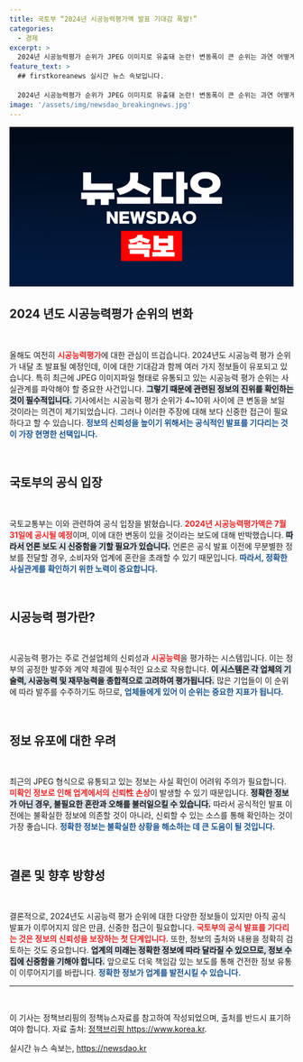 ```yaml
---
title: 국토부 “2024년 시공능력평가액 발표 기대감 폭발!”
categories:
  - 경제
excerpt: >
  2024년 시공능력평가 순위가 JPEG 이미지로 유출돼 논란! 변동폭이 큰 순위는 과연 어떻게 될까? 국토부의 공식 발표를 앞두고 혼란이 커지고 있다. 클릭해 확인하세요!
feature_text: >
  ## firstkoreanews 실시간 뉴스 속보입니다.

  2024년 시공능력평가 순위가 JPEG 이미지로 유출돼 논란! 변동폭이 큰 순위는 과연 어떻게 될까? 국토부의 공식 발표를 앞두고 혼란이 커지고 있다. 클릭해 확인하세요!
image: '/assets/img/newsdao_breakingnews.jpg'
---
```


<p><img src="/assets/img/newsdao_breakingnews.jpg" alt="firstkoreanews 속보" /></p>

<h2 data-ke-size="size26">2024 년도 시공능력평가 순위의 변화</h2>

<p data-ke-size="size16">&nbsp;</p>

<p>올해도 여전히 <b><span style="color: #ee2323;">시공능력평가</span></b>에 대한 관심이 뜨겁습니다. 2024년도 시공능력 평가 순위가 내달 초 발표될 예정인데, 이에 대한 기대감과 함께 여러 가지 정보들이 유포되고 있습니다. 특히 최근에 JPEG 이미지파일 형태로 유통되고 있는 시공능력 평가 순위는 사실관계를 파악해야 할 중요한 사건입니다. <b><span style="background-color: #21538527;">그렇기 때문에 관련된 정보의 진위를 확인하는 것이 필수적입니다.</span></b> 기사에서는 시공능력 평가 순위가 4~10위 사이에 큰 변동을 보일 것이라는 의견이 제기되었습니다. 그러나 이러한 주장에 대해 보다 신중한 접근이 필요하다고 할 수 있습니다. <b><span style="color: #1a5490;">정보의 신뢰성을 높이기 위해서는 공식적인 발표를 기다리는 것이 가장 현명한 선택입니다.</span></b></p>

<p data-ke-size="size16">&nbsp;</p>

<h2 data-ke-size="size26">국토부의 공식 입장</h2>

<p data-ke-size="size16">&nbsp;</p>

<p>국토교통부는 이와 관련하여 공식 입장을 밝혔습니다. <b><span style="color: #ee2323;">2024년 시공능력평가액은 7월 31일에 공시될 예정</span></b>이며, 이에 대한 변동이 있을 것이라는 보도에 대해 반박했습니다. <b><span style="background-color: #21538527;">따라서 언론 보도 시 신중함을 기할 필요가 있습니다.</span></b> 언론은 공식 발표 이전에 무분별한 정보를 전달할 경우, 소비자와 업계에 혼란을 초래할 수 있기 때문입니다. <b><span style="color: #1a5490;">따라서, 정확한 사실관계를 확인하기 위한 노력이 중요합니다.</span></b></p>

<p data-ke-size="size16">&nbsp;</p>

<h2 data-ke-size="size26">시공능력 평가란?</h2>

<p data-ke-size="size16">&nbsp;</p>

<p>시공능력 평가는 주로 건설업체의 신뢰성과 <b><span style="color: #ee2323;">시공능력</span></b>을 평가하는 시스템입니다. 이는 정부의 공정한 발주와 계약 체결에 필수적인 요소로 작용합니다. <b><span style="background-color: #21538527;">이 시스템은 각 업체의 기술력, 시공능력 및 재무능력을 종합적으로 고려하여 평가됩니다.</span></b> 많은 기업들이 이 순위에 따라 발주를 수주하기도 하므로, <b><span style="color: #1a5490;">업체들에게 있어 이 순위는 중요한 지표가 됩니다.</span></b></p>

<p data-ke-size="size16">&nbsp;</p>

<h2 data-ke-size="size26">정보 유포에 대한 우려</h2>

<p data-ke-size="size16">&nbsp;</p>

<p>최근의 JPEG 형식으로 유통되고 있는 정보는 사실 확인이 어려워 주의가 필요합니다. <b><span style="color: #ee2323;">미확인 정보로 인해 업계에서의 신뢰性 손상</span></b>이 발생할 수 있기 때문입니다. <b><span style="background-color: #21538527;">정확한 정보가 아닌 경우, 불필요한 혼란과 오해를 불러일으킬 수 있습니다.</span></b> 따라서 공식적인 발표 이전에는 불확실한 정보에 의존할 것이 아니라, 신뢰할 수 있는 소스를 통해 확인하는 것이 가장 좋습니다. <b><span style="color: #1a5490;">정확한 정보는 불확실한 상황을 해소하는 데 큰 도움이 될 것입니다.</span></b></p>

<p data-ke-size="size16">&nbsp;</p>

<h2 data-ke-size="size26">결론 및 향후 방향성</h2>

<p data-ke-size="size16">&nbsp;</p>

<p>결론적으로, 2024년도 시공능력 평가 순위에 대한 다양한 정보들이 있지만 아직 공식 발표가 이루어지지 않은 만큼, 신중한 접근이 필요합니다. <b><span style="color: #ee2323;">국토부의 공식 발표를 기다리는 것은 정보의 신뢰성을 보장하는 첫 단계입니다.</span></b> 또한, 정보의 출처와 내용을 정확히 검토하는 것도 중요합니다. <b><span style="background-color: #21538527;">업계의 미래는 정확한 정보에 따라 달라질 수 있으므로, 정보 수집에 신중함을 기해야 합니다.</span></b> 앞으로도 더욱 책임감 있는 보도를 통해 건전한 정보 유통이 이루어지기를 바랍니다. <b><span style="color: #1a5490;">정확한 정보가 업계를 발전시킬 수 있습니다.</span></b></p>

<hr>

<p data-ke-size="size16">&nbsp;</p>

<p>이 기사는 정책브리핑의 정책뉴스자료를 참고하여 작성되었으며, 출처를 반드시 표기하여야 합니다. 자료 출처: <a href="https://https://www.korea.kr" target="_blank">정책브리핑 https://www.korea.kr</a>. <p data-ke-size="size16"></p></p>
실시간 뉴스 속보는, <a href="https://newsdao.kr" rel="dofollow">https://newsdao.kr</a>


